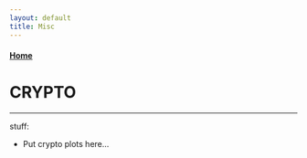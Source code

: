 ```yaml
---
layout: default
title: Misc
---
```


#### [Home](index.md) 

# CRYPTO
---

stuff:
* Put crypto plots here...


